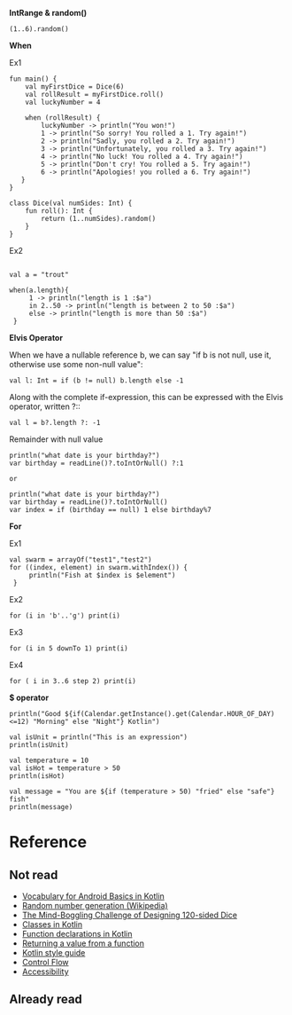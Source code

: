 **IntRange & random()**
```
(1..6).random()
```

**When**

Ex1
~~~
fun main() {
    val myFirstDice = Dice(6)
    val rollResult = myFirstDice.roll()
    val luckyNumber = 4

    when (rollResult) {
        luckyNumber -> println("You won!")
        1 -> println("So sorry! You rolled a 1. Try again!")
        2 -> println("Sadly, you rolled a 2. Try again!")
        3 -> println("Unfortunately, you rolled a 3. Try again!")
        4 -> println("No luck! You rolled a 4. Try again!")
        5 -> println("Don't cry! You rolled a 5. Try again!")
        6 -> println("Apologies! you rolled a 6. Try again!")
   }
}

class Dice(val numSides: Int) {
    fun roll(): Int {
        return (1..numSides).random()
    }
}
~~~

Ex2
~~~

val a = "trout"
 
when(a.length){
     1 -> println("length is 1 :$a")
     in 2..50 -> println("length is between 2 to 50 :$a")
     else -> println("length is more than 50 :$a")
 }
~~~

**Elvis Operator**

When we have a nullable reference b, we can say "if b is not null, use it, otherwise use some non-null value":
~~~
val l: Int = if (b != null) b.length else -1
~~~
Along with the complete if-expression, this can be expressed with the Elvis operator, written ?::
~~~
val l = b?.length ?: -1
~~~

Remainder with null value
~~~
println("what date is your birthday?")
var birthday = readLine()?.toIntOrNull() ?:1

or

println("what date is your birthday?")
var birthday = readLine()?.toIntOrNull()
var index = if (birthday == null) 1 else birthday%7
~~~


**For**

Ex1
~~~
val swarm = arrayOf("test1","test2")
for ((index, element) in swarm.withIndex()) {
     println("Fish at $index is $element")
 }
~~~

Ex2
~~~
for (i in 'b'..'g') print(i)
~~~

Ex3
~~~
for (i in 5 downTo 1) print(i)
~~~

Ex4
~~~
for ( i in 3..6 step 2) print(i)
~~~

**$ operator**
~~~
println("Good ${if(Calendar.getInstance().get(Calendar.HOUR_OF_DAY) <=12) "Morning" else "Night"} Kotlin")

val isUnit = println("This is an expression")
println(isUnit)

val temperature = 10
val isHot = temperature > 50
println(isHot)

val message = "You are ${if (temperature > 50) "fried" else "safe"} fish"
println(message)
~~~



# Reference
## Not read
- [Vocabulary for Android Basics in Kotlin](https://developer.android.com/codelabs/basic-android-kotlin-training-vocab/#0)
- [Random number generation (Wikipedia)](https://en.wikipedia.org/wiki/Random_number_generation#Practical_applications_and_uses)
- [The Mind-Boggling Challenge of Designing 120-sided Dice](https://www.wired.com/2016/05/mathematical-challenge-of-designing-the-worlds-most-complex-120-sided-dice/)
- [Classes in Kotlin](https://play.kotlinlang.org/byExample/01_introduction/05_Classes)
- [Function declarations in Kotlin](https://kotlinlang.org/docs/reference/functions.html#function-declarations)
- [Returning a value from a function](https://kotlinlang.org/docs/reference/basic-syntax.html#defining-functions)
- [Kotlin style guide](https://developer.android.com/kotlin/style-guide)
- [Control Flow](https://kotlinlang.org/docs/reference/control-flow.html)
- [Accessibility](https://developer.android.com/guide/topics/ui/accessibility)

## Already read
